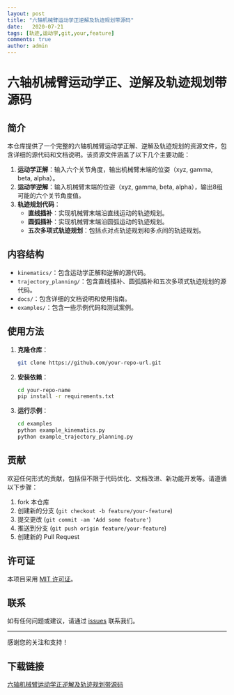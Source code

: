 ```yaml
---
layout: post
title: "六轴机械臂运动学正逆解及轨迹规划带源码"
date:   2020-07-21
tags: [轨迹,运动学,git,your,feature]
comments: true
author: admin
---
```

# 六轴机械臂运动学正、逆解及轨迹规划带源码

## 简介
本仓库提供了一个完整的六轴机械臂运动学正解、逆解及轨迹规划的资源文件，包含详细的源代码和文档说明。该资源文件涵盖了以下几个主要功能：

1. **运动学正解**：输入六个关节角度，输出机械臂末端的位姿（xyz, gamma, beta, alpha）。
2. **运动学逆解**：输入机械臂末端的位姿（xyz, gamma, beta, alpha），输出8组可能的六个关节角度值。
3. **轨迹规划代码**：
   - **直线插补**：实现机械臂末端沿直线运动的轨迹规划。
   - **圆弧插补**：实现机械臂末端沿圆弧运动的轨迹规划。
   - **五次多项式轨迹规划**：包括点对点轨迹规划和多点间的轨迹规划。

## 内容结构
- `kinematics/`：包含运动学正解和逆解的源代码。
- `trajectory_planning/`：包含直线插补、圆弧插补和五次多项式轨迹规划的源代码。
- `docs/`：包含详细的文档说明和使用指南。
- `examples/`：包含一些示例代码和测试案例。

## 使用方法
1. **克隆仓库**：
   ```bash
   git clone https://github.com/your-repo-url.git
   ```
2. **安装依赖**：
   ```bash
   cd your-repo-name
   pip install -r requirements.txt
   ```
3. **运行示例**：
   ```bash
   cd examples
   python example_kinematics.py
   python example_trajectory_planning.py
   ```

## 贡献
欢迎任何形式的贡献，包括但不限于代码优化、文档改进、新功能开发等。请遵循以下步骤：
1.  fork 本仓库
2.  创建新的分支 (`git checkout -b feature/your-feature`)
3.  提交更改 (`git commit -am 'Add some feature'`)
4.  推送到分支 (`git push origin feature/your-feature`)
5.  创建新的 Pull Request

## 许可证
本项目采用 [MIT 许可证](LICENSE)。

## 联系
如有任何问题或建议，请通过 [issues](https://github.com/your-repo-url/issues) 联系我们。

---
感谢您的关注和支持！

## 下载链接

[六轴机械臂运动学正逆解及轨迹规划带源码](https://pan.quark.cn/s/752c79ccde3e)